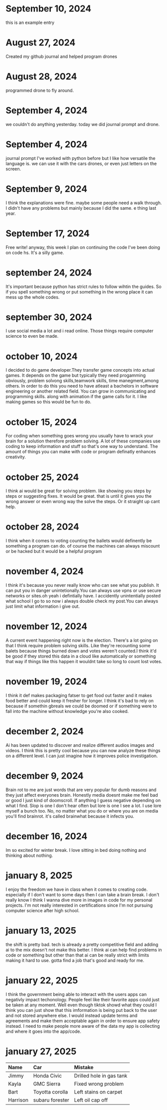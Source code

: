 # September 10, 2024
this is an example entry
# August 27, 2024 
Created my github journal and helped program drones
# August 28, 2024 
programmed drone to fly around.
# September 4, 2024 
we couldn't do anything yesterday. today we did journal prompt and drone. 
# September 4, 2024
journal prompt I've worked with python before but I like how versatile the language is. we can use it with the cars drones, or even just letters on the screen. 
# September 9, 2024
I think the explanations were fine. maybe some people need a walk through. I didn't have any problems but mainly because I did the same. e thing last year. 
# September 17, 2024
Free write! anyway, this week I plan on continuing the code I've been doing on code hs. It's a silly game.
# september 24, 2024
It's important because python has strict rules to follow wihtin the guides. So if you spell something wrong or put something in the wrong place it can mess up the whole codes.
# september 30, 2024
I use social media a lot and i read online. Those things require computer science to even be made. 
# october 10, 2024
I decided to do game developer.They transfer game concepts into actual games. It depends on the game but typically they need progamming obviously, problem solvong skills,teamwork skills, time manegment,among others. In order to do this you need to have atleast a bachelors in software engineering or another related field. You can grow in communicating and programming skills. along with animation if the game calls for it. I like making games so this would be fun to do.
# october 15, 2024
For coding when something goes wrong you usually have to wrack your brain for a solution therefore problem solving. A lot of these companies use coding to keep information and stuff so that's one way to understand. The amount of things you can make with code or program definatly enhances creativity.
# october 25, 2024
I think ai would be great for solving problem. like showing you steps by steps or suggesting fixes. It would be great. that is until it gives you the wrong answer or even wrong way the solve the steps. Or it straight up cant help.
# october 28, 2024
I think when it comes to voting counting the ballets would definently be something a program can do. of course the machines can always miscount or be hacked but it would be a helpful program
# november 4, 2024
I think it's because you never really know who can see what you publish. It can put you in danger unintetionally.You can always use vpns or use secure networks or sites.oh yeah i defintially have. I accidently unintentially posted what school I go to so now i always double check my post.You can always just limit what information i give out.
# november 12, 2024
A current event happening right now is the election. There's a lot going on that I think require problem solving skills. Like they're recounting some balets because things burned down and votes weren't counted.I think it'd be good if they stored this data in a cloud like automatically or something that way if things like this happen it wouldnt take so long to count lost votes.
# november 19, 2024
I think it def makes packaging fatser to get food out faster and it makes food better and could keep it fresher for longer. I think it's bad to rely on because if somethin gbreals we could be doomed or if something were to fall into the machine without knowledge you're also cooked.
# december 2, 2024
Ai has been updated to discover and realize different audios images and videos. I think this is pretty cool because you can now analyze these things on a different level. I can just imagine how it improves police investigation.
# december 9, 2024
Brain rot to me are just words that are very popular for dumb reasons and they just affect everyones brain. Honestly media doesnt make me feel bad or good I just kind of doomscroll. If anything I guess negative depending on what I find. Slop is one I don't hear often but lore is one I see a lot. I use lore myself a bunch too. No, no matter what you do or where you are on media you'll find brainrot. it's called brainwhat because it infects you.
# december 16, 2024
Im so excited for winter break. I love sitting in bed doing nothing and thinking about nothing.
# january 8, 2025
I enjoy the freedom we have in class when it comes to creating code. especially if I don't want to some days then I can take a brain break. I don't really know I think I wanna dive more in images in code for my personal projects. I'm not really interested in certifications since I'm not pursuing computer science after high school. 
# january 13, 2025
the shift is pretty bad. tech is already a pretty competitive field and adding ai to the mix doesn't not make this better. I think ai can help find problems in code or something but other than that ai can be really strict with limits making it hard to use. gotta find a job that's good and ready for me. 
# january 22, 2025
I think the government being able to interact with the users apps can negativly impact techonology. People feel like their favorite apps could just be taken at any moment. Well even though tiktok showd what they could I think you can just show that this imformation is being put back to the user and not stored anywhere else. I would instead update terms and agreements and make them acceptable again in order to ensure app safety instead. I need to make people more aware of the data my app is collecting and where it goes into the app/code.
# january 27, 2025
| Name     | Car | Mistake |
| :------- | :-- | :------ |
| Jimmy    | Honda Civic|  Drilled hole in gas tank|
| Kayla    | GMC Sierra    |Fixed wrong problem         |
| Bart     | Toyotta corolla    | Left stains on carpet        |
| Harrison | subaru forester    | Left oil cap off        |
